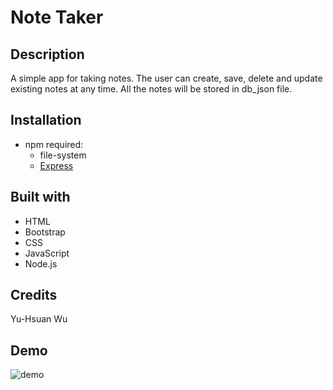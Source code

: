 # Note Taker

## Description
A simple app for taking notes. The user can create, save, delete and update existing notes at any time. All the notes will be stored in db_json file.

## Installation
* npm required:
    * file-system
    * [Express](https://expressjs.com/)

## Built with
* HTML
* Bootstrap
* CSS
* JavaScript
* Node.js

## Credits
Yu-Hsuan Wu

## Demo
![demo](./demo/demo.gif)
